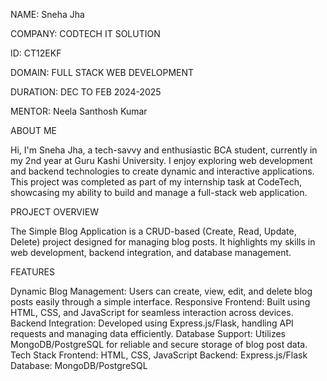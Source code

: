 NAME: Sneha Jha

COMPANY: CODTECH IT SOLUTION

ID: CT12EKF

DOMAIN: FULL STACK WEB DEVELOPMENT

DURATION: DEC TO FEB 2024-2025

MENTOR: Neela Santhosh Kumar

ABOUT ME

Hi, I'm Sneha Jha, a tech-savvy and enthusiastic BCA student, currently in my 2nd year at Guru Kashi University. I enjoy exploring web development and backend technologies to create dynamic and interactive applications. This project was completed as part of my internship task at CodeTech, showcasing my ability to build and manage a full-stack web application.

PROJECT OVERVIEW

The Simple Blog Application is a CRUD-based (Create, Read, Update, Delete) project designed for managing blog posts. It highlights my skills in web development, backend integration, and database management.

FEATURES

Dynamic Blog Management: Users can create, view, edit, and delete blog posts easily through a simple interface. Responsive Frontend: Built using HTML, CSS, and JavaScript for seamless interaction across devices. Backend Integration: Developed using Express.js/Flask, handling API requests and managing data efficiently. Database Support: Utilizes MongoDB/PostgreSQL for reliable and secure storage of blog post data. Tech Stack Frontend: HTML, CSS, JavaScript Backend: Express.js/Flask Database: MongoDB/PostgreSQL
